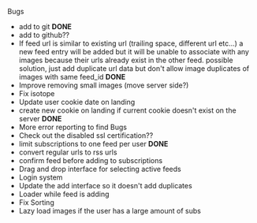 Bugs
- add to git __DONE__
- add to github??
- If feed url is similar to existing url (trailing space, different url etc...) a new feed entry will be added but it will be unable to associate with any images because their urls already exist in the other feed. possible solution, just add duplicate url data but don't allow image duplicates of images with same feed_id __DONE__
- Improve removing small images (move server side?)
- Fix isotope
- Update user cookie date on landing
- create new cookie on landing if current cookie doesn't exist on the server __DONE__
- More error reporting to find Bugs
- Check out the disabled ssl certification??
- limit subscriptions to one feed per user __DONE__
- convert regular urls to rss urls
- confirm feed before adding to subscriptions
- Drag and drop interface for selecting active feeds
- Login system
- Update the add interface so it doesn't add duplicates
- Loader while feed is adding
- Fix Sorting
- Lazy load images if the user has a large amount of subs
